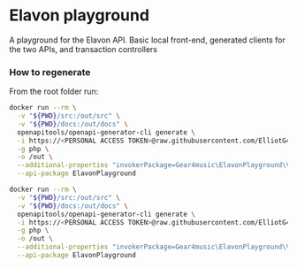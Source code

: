# Elavon playground

A playground for the Elavon API. Basic local front-end, generated clients for the two APIs, and transaction controllers

### How to regenerate
From the root folder run:
```bash 
docker run --rm \
  -v "${PWD}/src:/out/src" \
  -v "${PWD}/docs:/out/docs" \
  openapitools/openapi-generator-cli generate \
  -i https://<PERSONAL ACCESS TOKEN>@raw.githubusercontent.com/ElliotG4M/elavon-playground/refs/heads/master/res/openAPI/EPG.json?token=<AUTO GENERATED TOKEN FROM GITHUB> \
  -g php \
  -o /out \
  --additional-properties "invokerPackage=Gear4music\ElavonPlayground\V1\EPG,srcBasePath=src/V1/EPG" \
  --api-package ElavonPlayground
```

```bash 
docker run --rm \
  -v "${PWD}/src:/out/src" \
  -v "${PWD}/docs:/out/docs" \
  openapitools/openapi-generator-cli generate \
  -i https://<PERSONAL ACCESS TOKEN>@raw.githubusercontent.com/ElliotG4M/elavon-playground/refs/heads/master/res/openAPI/PMG.yaml?token=<AUTO GENERATED TOKEN FROM GITHUB> \
  -g php \
  -o /out \
  --additional-properties "invokerPackage=Gear4music\ElavonPlayground\V1\PMG,srcBasePath=src/V1/PMG" \
  --api-package ElavonPlayground
```
